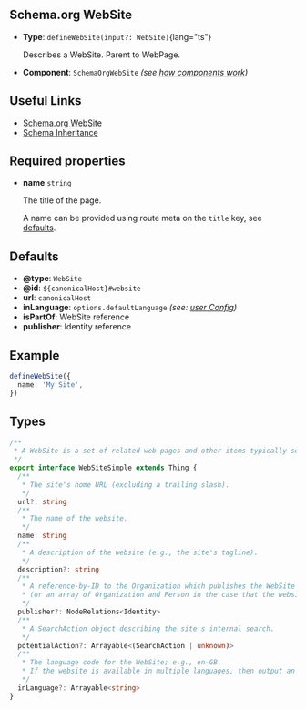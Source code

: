 ## Schema.org WebSite

- **Type**: `defineWebSite(input?: WebSite)`{lang="ts"}

  Describes a WebSite. Parent to WebPage.

- **Component**: `SchemaOrgWebSite` _(see [how components work](/schema-org/getting-started/vue-components))_


## Useful Links

- [Schema.org WebSite](https://schema.org/WebSite)
- [Schema Inheritance](/guide/getting-started/how-it-works#schema-inheritance)

## Required properties

- **name** `string`

  The title of the page.

  A name can be provided using route meta on the `title` key, see [defaults](#defaults).

## Defaults

- **@type**: `WebSite`
- **@id**: `${canonicalHost}#website`
- **url**: `canonicalHost`
- **inLanguage**: `options.defaultLanguage` _(see: [user Config](/schema-org/getting-started/params))_
- **isPartOf**: WebSite reference
- **publisher**: Identity reference

## Example

```ts
defineWebSite({
  name: 'My Site',
})
```

## Types

```ts
/**
 * A WebSite is a set of related web pages and other items typically served from a single web domain and accessible via URLs.
 */
export interface WebSiteSimple extends Thing {
  /**
   * The site's home URL (excluding a trailing slash).
   */
  url?: string
  /**
   * The name of the website.
   */
  name: string
  /**
   * A description of the website (e.g., the site's tagline).
   */
  description?: string
  /**
   * A reference-by-ID to the Organization which publishes the WebSite
   * (or an array of Organization and Person in the case that the website represents an individual).
   */
  publisher?: NodeRelations<Identity>
  /**
   * A SearchAction object describing the site's internal search.
   */
  potentialAction?: Arrayable<(SearchAction | unknown)>
  /**
   * The language code for the WebSite; e.g., en-GB.
   * If the website is available in multiple languages, then output an array of inLanguage values.
   */
  inLanguage?: Arrayable<string>
}
```
